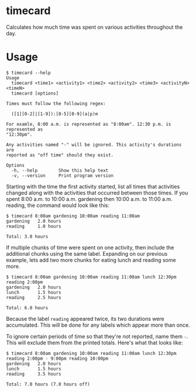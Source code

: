 # timecard

Calculates how much time was spent on various activities throughout the day.

# Usage

```
$ timecard --help
Usage
  timecard <time1> <activity1> <time2> <activity2> <time3> <activityN> <timeN>
  timecard [options]

Times must follow the following regex:

  ([1][0-2]|[1-9]):[0-5][0-9](a|p)m

For examle, 8:00 a.m. is represented as "8:00am". 12:30 p.m. is represented as
"12:30pm".

Any activities named "-" will be ignored. This activity's durations are
reported as "off time" should they exist.

Options
  -h, --help        Show this help text
  -v, --version     Print program version
```

Starting with the time the first activity started, list all times that activities changed along with the activities that occurred between those times. If you spent 8:00 a.m. to 10:00 a.m. gardening then 10:00 a.m. to 11:00 a.m. reading, the command would look like this:

```
$ timecard 8:00am gardening 10:00am reading 11:00am
gardening   2.0 hours
reading     1.0 hours

Total: 3.0 hours
```

If multiple chunks of time were spent on one activity, then include the additional chunks using the same label. Expanding on our previous example, lets add two more chunks for eating lunch and reading some more.

```
$ timecard 8:00am gardening 10:00am reading 11:00am lunch 12:30pm reading 2:00pm
gardening   2.0 hours
lunch       1.5 hours
reading     2.5 hours

Total: 6.0 hours
```

Because the label `reading` appeared twice, its two durations were accumulated. This will be done for any labels which appear more than once.

To ignore certain periods of time so that they're not reported, name them `-`. This will exclude them from the printed totals. Here's what that looks like:

```
$ timecard 8:00am gardening 10:00am reading 11:00am lunch 12:30pm reading 2:00pm - 9:00pm reading 10:00pm
gardening   2.0 hours
lunch       1.5 hours
reading     3.5 hours

Total: 7.0 hours (7.0 hours off)
```
